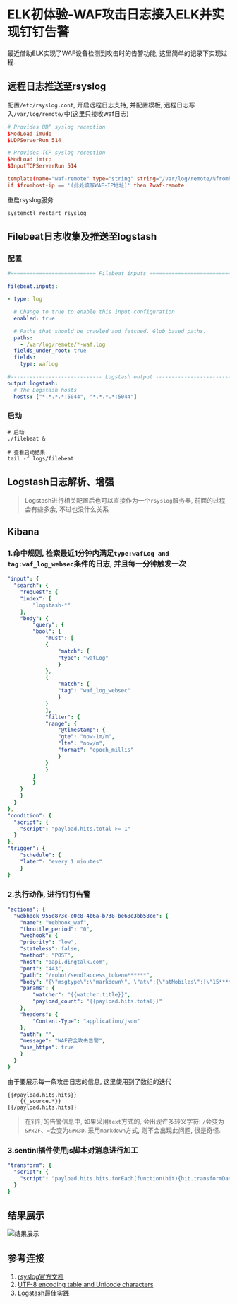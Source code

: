 # ELK初体验-WAF攻击日志接入ELK并实现钉钉告警

最近借助ELK实现了WAF设备检测到攻击时的告警功能, 这里简单的记录下实现过程. 

## 远程日志推送至rsyslog
配置`/etc/rsyslog.conf`, 开启远程日志支持, 并配置模板, 远程日志写入`/var/log/remote/`中(这里只接收waf日志)
```conf
# Provides UDP syslog reception
$ModLoad imudp
$UDPServerRun 514

# Provides TCP syslog reception
$ModLoad imtcp
$InputTCPServerRun 514

template(name="waf-remote" type="string" string="/var/log/remote/%fromhost-ip%-waf.log")
if $fromhost-ip == '(此处填写WAF-IP地址)' then ?waf-remote
```

重启rsyslog服务
```shell
systemctl restart rsyslog
```  

## Filebeat日志收集及推送至logstash
### 配置
```yml
#=========================== Filebeat inputs =============================

filebeat.inputs:

- type: log

  # Change to true to enable this input configuration.
  enabled: true

  # Paths that should be crawled and fetched. Glob based paths.
  paths:
    - /var/log/remote/*-waf.log
  fields_under_root: true
  fields:
    type: wafLog

#----------------------------- Logstash output --------------------------------
output.logstash:
  # The Logstash hosts
  hosts: ["*.*.*.*:5044", "*.*.*.*:5044"]
```
### 启动
```shell
# 启动
./filebeat &

# 查看启动结果
tail -f logs/filebeat
```

## Logstash日志解析、增强

> Logstash进行相关配置后也可以直接作为一个`rsyslog`服务器, 前面的过程会有些多余, 不过也没什么关系

## Kibana
### 1.命中规则, 检索最近1分钟内满足`type:wafLog and tag:waf_log_websec`条件的日志, 并且每一分钟触发一次
```yml
"input": {
  "search": {
    "request": {
    "index": [
        "logstash-*"
    ],
    "body": {
        "query": {
        "bool": {
            "must": [
            {
                "match": {
                "type": "wafLog"
                }
            },
            {
                "match": {
                "tag": "waf_log_websec"
                }
            }
            ],
            "filter": {
            "range": {
                "@timestamp": {
                "gte": "now-1m/m",
                "lte": "now/m",
                "format": "epoch_millis"
                }
            }
            }
        }
        }
    }
    }
  }
},
"condition": {
  "script": {
    "script": "payload.hits.total >= 1"
  }
},
"trigger": {
    "schedule": {
    "later": "every 1 minutes"
    }
}
```
### 2.执行动作, 进行钉钉告警
```yml
"actions": {
  "webhook_955d873c-e0c8-4b6a-b738-be68e3bb58ce": {
    "name": "Webhook_waf",
    "throttle_period": "0",
    "webhook": {
    "priority": "low",
    "stateless": false,
    "method": "POST",
    "host": "oapi.dingtalk.com",
    "port": "443",
    "path": "/robot/send?access_token=******",
    "body": "{\"msgtype\":\"markdown\", \"at\":{\"atMobiles\":[\"15******71\"]}, \"markdown\":{\"title\":\"WAF攻击告警\", \"text\": \"## WAF攻击告警\n最近1分钟攻击次数: {{payload.hits.total}}\n{{#payload.hits.hits}}***\n时间: {{transformDate}}\n\n源IP: {{_source.src_ip}}\n\n目的IP: {{_source.dst_ip}}\n\n应用域名: {{_source.domain}}\n\n报文信息:\n- {{msg}}\n{{/payload.hits.hits}}\"}}",
    "params": {
        "watcher": "{{watcher.title}}",
        "payload_count": "{{payload.hits.total}}"
    },
    "headers": {
        "Content-Type": "application/json"
    },
    "auth": "",
    "message": "WAF安全攻击告警",
    "use_https": true
    }
  }
}
```
由于要展示每一条攻击日志的信息, 这里使用到了数组的迭代
```
{{#payload.hits.hits}}
    {{_source.*}}
{{/payload.hits.hits}}
```
> 在钉钉的告警信息中, 如果采用`text`方式的, 会出现许多转义字符: `/`会变为`&#x2F`、`=`会变为`&#x3D`. 采用`markdown`方式, 则不会出现此问题, 很是奇怪.
### 3.sentinl插件使用js脚本对消息进行加工
```yml
"transform": {
  "script": {
    "script": "payload.hits.hits.forEach(function(hit){hit.transformDate=(new Date(hit._source['@timestamp'])).toLocaleString();hit.msg=hit._source.httpMessage.replace(/#015/g,'\\n- ');});"
  }
}
```
## 结果展示
![结果展示](png/dingding_alarm.jpg)
## 参考连接
1. [rsyslog官方文档](https://www.rsyslog.com/doc/master/index.html)
2. [UTF-8 encoding table and Unicode characters](https://www.utf8-chartable.de/unicode-utf8-table.pl?unicodeinhtml=hex)
3. [Logstash最佳实践](http://doc.yonyoucloud.com/doc/logstash-best-practice-cn/index.html)